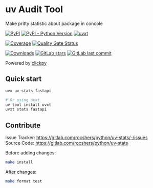 # uv Audit Tool

Make pritty statistic about package in concole

[![PyPI](https://img.shields.io/pypi/v/uv-stats)](https://pypi.org/project/uv-stats/)
[![PyPI - Python Version](https://img.shields.io/pypi/pyversions/uv-stats)](https://pypi.org/project/uv-stats/)
[![uvxt](https://img.shields.io/badge/family-uvxt-purple)](https://pypi.org/project/uvxt/)

[![Coverage](https://sonarcloud.io/api/project_badges/measure?project=rocshers_uv-stats&metric=coverage)](https://sonarcloud.io/summary/new_code?id=rocshers_uv-stats)
[![Quality Gate Status](https://sonarcloud.io/api/project_badges/measure?project=rocshers_uv-stats&metric=alert_status)](https://sonarcloud.io/summary/new_code?id=rocshers_uv-stats)

[![Downloads](https://static.pepy.tech/badge/uv-stats)](https://pepy.tech/project/uv-stats)
[![GitLab stars](https://img.shields.io/gitlab/stars/rocshers/python/uv-stats)](https://gitlab.com/rocshers/python/uv-stats)
[![GitLab last commit](https://img.shields.io/gitlab/last-commit/rocshers/python/uv-stats)](https://gitlab.com/rocshers/python/uv-stats)

Powered by [clickpy](https://clickpy.clickhouse.com)

## Quick start

```bash
uvx uv-stats fastapi

# Or using uvxt
uv tool install uvxt
uvxt stats fastapi
```

## Contribute

Issue Tracker: <https://gitlab.com/rocshers/python/uv-stats/-/issues>  
Source Code: <https://gitlab.com/rocshers/python/uv-stats>

Before adding changes:

```bash
make install
```

After changes:

```bash
make format test
```
